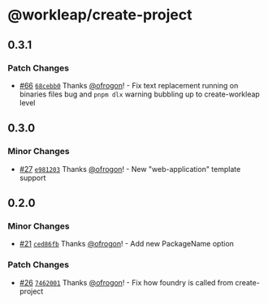 # @workleap/create-project

## 0.3.1

### Patch Changes

- [#66](https://github.com/workleap/wl-foundry-cli/pull/66) [`68cebb0`](https://github.com/workleap/wl-foundry-cli/commit/68cebb0deee7a977a7b4c05c2953e60b44bbaf24) Thanks [@ofrogon](https://github.com/ofrogon)! - Fix text replacement running on binaries files bug and `pnpm dlx` warning bubbling up to create-workleap level

## 0.3.0

### Minor Changes

- [#27](https://github.com/workleap/wl-foundry-cli/pull/27) [`e981203`](https://github.com/workleap/wl-foundry-cli/commit/e9812035e3be3dddda6c47eecdc32927b84e3688) Thanks [@ofrogon](https://github.com/ofrogon)! - New "web-application" template support

## 0.2.0

### Minor Changes

- [#21](https://github.com/workleap/wl-foundry-cli/pull/21) [`ced86fb`](https://github.com/workleap/wl-foundry-cli/commit/ced86fbdd1c2b4057b7c03e63ea0f27bfcd58f97) Thanks [@ofrogon](https://github.com/ofrogon)! - Add new PackageName option

### Patch Changes

- [#26](https://github.com/workleap/wl-foundry-cli/pull/26) [`7462001`](https://github.com/workleap/wl-foundry-cli/commit/746200136c6850318abdc374cd9d75540f3ade2d) Thanks [@ofrogon](https://github.com/ofrogon)! - Fix how foundry is called from create-project
